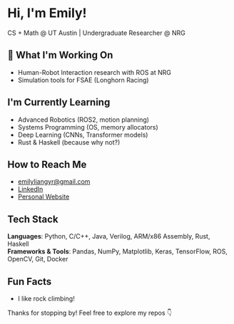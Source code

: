 # Hi, I'm Emily!

CS + Math @ UT Austin | Undergraduate Researcher @ NRG 

## 🔭 What I'm Working On
- Human-Robot Interaction research with ROS at NRG 
- Simulation tools for FSAE (Longhorn Racing)

## I'm Currently Learning
- Advanced Robotics (ROS2, motion planning)
- Systems Programming (OS, memory allocators)
- Deep Learning (CNNs, Transformer models)
- Rust & Haskell (because why not?)


## How to Reach Me
- [emilyliangyr@gmail.com](mailto:emilyliangyr@gmail.com)
- [LinkedIn](www.linkedin.com/in/emilyliangyr)
- [Personal Website](https://tacocat0254.github.io/my-website/)

## Tech Stack
**Languages**: Python, C/C++, Java, Verilog, ARM/x86 Assembly, Rust, Haskell  
**Frameworks & Tools**: Pandas, NumPy, Matplotlib, Keras, TensorFlow, ROS, OpenCV, Git, Docker  

## Fun Facts
- I like rock climbing!

Thanks for stopping by! Feel free to explore my repos 👇
